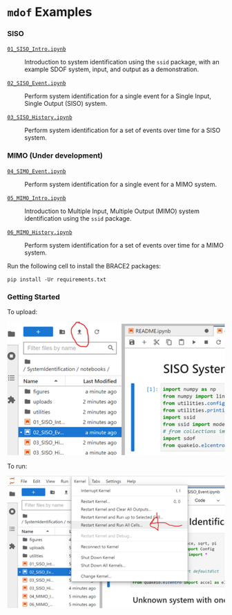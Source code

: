 # `mdof` Examples


<h3 id="siso">SISO</h3>

<dl>
<dt><a href="01_SISO_Intro.ipynb"><code>01_SISO_Intro.ipynb</code></a></dt>
<dd><p>Introduction to system identification using the <code>ssid</code> package, with an example SDOF system, input, and output as a demonstration.</p>
</dd>
<dt><a href="02_SISO_Event.ipynb"><code>02_SISO_Event.ipynb</code></a></dt>
<dd><p>Perform system identification for a single event for a Single Input, Single Output (SISO) system.</p>
</dd>
<dt><a href="03_SISO_History.ipynb"><code>03_SISO_History.ipynb</code></a></dt>
<dd><p>Perform system identification for a set of events over time for a SISO system.</p>
</dd>
</dl>

<h3 id="mimo">MIMO (Under development)</h3>

<dl>
<dt><a href="04_SIMO_Event.ipynb"><code>04_SIMO_Event.ipynb</code></a></dt>
<dd><p>Perform system identification for a single event for a MIMO system.</p>
</dd>
<dt><a href="05_MIMO_Intro.ipynb"><code>05_MIMO_Intro.ipynb</code></a></dt>
<dd><p>Introduction to Multiple Input, Multiple Output (MIMO) system identification using the <code>ssid</code> package.</p>
</dd>
<dt><a href="06_MIMO_History.ipynb"><code>06_MIMO_History.ipynb</code></a></dt>
<dd><p>Perform system identification for a set of events over time for a MIMO system.</p>
</dd>
</dl>


Run the following cell to install the BRACE2 packages:

```shell
pip install -Ur requirements.txt
```

### Getting Started

To upload:

![Upload button](figures/uploads.png)

To run:

![Run button](figures/run_cells.png)
